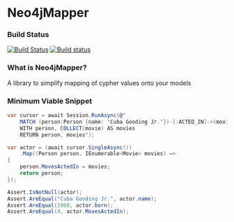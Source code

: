 # Neo4jMapper
### Build Status
[![Build Status](https://travis-ci.org/barnardos-au/Neo4jMapper.svg?branch=master)](https://travis-ci.org/barnardos-au/Neo4jMapper)
[![Build status](https://ci.appveyor.com/api/projects/status/lm9w5ro0735kyi45/branch/master?svg=true)](https://ci.appveyor.com/project/neildobson-au/neo4jmapper/branch/master)
### What is Neo4jMapper?
A library to simplify mapping of cypher values onto your models
### Minimum Viable Snippet
```csharp
var cursor = await Session.RunAsync(@"
    MATCH (person:Person {name: 'Cuba Gooding Jr.'})-[:ACTED_IN]->(movie:Movie)
    WITH person, COLLECT(movie) AS movies
    RETURN person, movies");

var actor = (await cursor.SingleAsync())
    .Map((Person person, IEnumerable<Movie> movies) =>
{
    person.MovesActedIn = movies;
    return person;
});

Assert.IsNotNull(actor);
Assert.AreEqual("Cuba Gooding Jr.", actor.name);
Assert.AreEqual(1968, actor.born);
Assert.AreEqual(4, actor.MovesActedIn);
```

